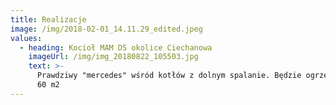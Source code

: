 ```yaml
---
title: Realizacje
image: /img/2018-02-01_14.11.29_edited.jpeg
values:
  - heading: Kocioł MAM DS okolice Ciechanowa
    imageUrl: /img/img_20180822_105503.jpg
    text: >-
      Prawdziwy "mercedes" wśród kotłów z dolnym spalanie. Będzie ogrzewał ok.
      60 m2
---
```


